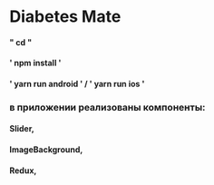 # Diabetes Mate

  #### " cd "
  #### ' npm install '
  ####  ' yarn run android ' / ' yarn run ios '

### в приложении реализованы компоненты:
#### Slider,
#### ImageBackground,
#### Redux,
#### 
